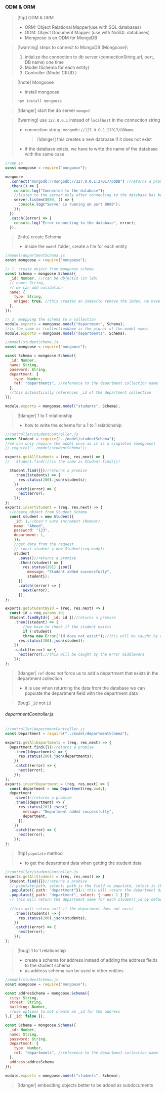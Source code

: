 ### ODM & ORM

> [!tip] ODM & ORM
>
> - ORM: Object Relational Mapper(use with SQL databases)
> - ODM: Object Document Mapper (use with NoSQL databases)
> - Mongoose is an ODM for MongoDB

> [!warning] steps to connect to MongoDB (Mongoose)\
>
> 1.  intialize the connection to db server (connectionString,url, port, DB name) one time
> 2.  Model (Schema for each entity)
> 3.  Controller (Model CRUD )

> [!note] Mongoose
>
> - install mongoose
>
> ```bash
> npm install mongoose
> ```

> [!danger] start the db server
> `mongod`

> [!warning] use `127.0.0.1` instead of `localhost` in the connection string
>
> - connection string: `mongodb://127.0.0.1:27017/DBName`
>   > [!danger] this creates a new database if it does not exist
> - if the database exists, we have to write the name of the database with the same case

```js
//app.js
const mongoose = require("mongoose");

mongoose
  .connect("mongodb://mongodb://127.0.0.1:27017/pdDB") //returns a promise
  .then(() => {
    console.log("Connected to the database");
    //listen to the server only after connecting to the database has been successful
    server.listen(8080, () => {
      console.log("Server is running on port 8080");
    });
  })
  .catch((error) => {
    console.log("Error connecting to the database", error);
  });
```

> [!info] create Schema
>
> - inside the `model` folder, create a file for each entity

```js
//model/departmentSchema.js
const mongoose = require("mongoose");

// 1. create object from mongoose schema
const Schema = mongoose.Schema({
  _id: Number, ///can be ObjectId (in lab)
  // name: String,
  // we can add validation
  name: {
    type: String,
    unique: true, //this creates an index(to remove the index, we have to do it manually in the database)
  },
});

// 2. mappping the schema to a collection
module.exports = mongoose.model("department", Schema);
//is the same as (collectionName is the plural of the model name)
module.exports = mongoose.model("departments", Schema);
```

```js
//model/studentSchema.js
const mongoose = require("mongoose");

const Schema = mongoose.Schema({
  _id: Number,
  name: String,
  password: String,
  department: {
    type: Number,
    ref: "departments", //reference to the department collection name
  },
  //this automatically references _id of the department collection
});

module.exports = mongoose.model("students", Schema);
```

> [!danger] 1 to 1 relationship
>
> - how to write the schema for a 1 to 1 relationship

```js
//controller/studentController.js
const Student = require("../model/studentSchema");
//we can only require the model once as it is a singleton (mongoose)
// require("../model/studentSchema");

exports.getAllStudents = (req, res,next) => {
//   Student.find()//is the same as Student.find({})

  Student.find({})//returns a promise
    .then((students) => {
      res.status(200).json(students);
    })
    .catch((error) => {
      next(error);
    });
};
exports.insertStudent = (req, res,next) => {
  //create object from Student Schema
  const student = new Student({
    _id: 1,//doen't auto increment (Number)
    name: "Ahmed",
    password: "123",
    department: 1,
    });
    //get data from the request
    // const student = new Student(req.body);
    student
      .save()//returns a promise
      .then((student) => {
        res.status(201).json({
          message: "Student added successfully",
          student});
      })
      .catch((error) => {
        next(error);
      });
};

exports.getStudentById = (req, res,next) => {
  const id = req.params.id;
  Student.findById({ _id: id })//returns a promise
    .then((student) => {
        //we have to check if the student exists
        if (!student) 
        throw new Error("Id does not exist");//this will be caught by catch block
      res.status(200).json(student);
    })
    .catch((error) => {
      next(error);//this will be caught by the error middleware
    });
};
```
>[!danger] `ref` does not force us to add a department that exists in the department collection
> - it is use when returning the data from the database we can populate the department field with the department data

>[!bug] `_id` not `id`


###### departmentController.js

```js
//controller/departmentController.js
const Department = require("../model/departmentSchema");

exports.getAllDepartments = (req, res,next) => {
  Department.find({})//returns a promise
    .then((departments) => {
      res.status(200).json(departments);
    })
    .catch((error) => {
      next(error);
    });
};
exports.insertDepartment = (req, res,next) => {
  const department = new Department(req.body);
  department
    .save()//returns a promise
    .then((department) => {
      res.status(201).json({
        message: "Department added successfully",
        department,
      });
    })
    .catch((error) => {
      next(error);
    });
};

```

>[!tip] `populate` method
> - to get the department data when getting the student data

```js
//controller/studentController.js
exports.getAllStudents = (req, res,next) => {
  Student.find({})//returns a promise
  //.populate(path, select) path is the field to populate, select is the fields to return
  .populate({ path: "department"})// this will return the department data for each student instead of the department id
  .populate({ path: "department", select: { name: 1 } })
  // this will return the department name for each student(_id by default is returned)
    
  //this will return null if the department does not exist
    .then((students) => {
      res.status(200).json(students);
    })
    .catch((error) => {
      next(error);
    });
};
```
>[!bug] 1 to 1 relationship
> - create a schema for address instead of adding the address fields to the student schema
> - as address schema can be used in other entities


```js
//model/studentSchema.js
const mongoose = require("mongoose");

const addresSchema = mongoose.Schema({
  city: String,
  street: String,
  building: Number,
  //use options to not create an _id for the address
},{ _id: false });

const Schema = mongoose.Schema({
  _id: Number,
  name: String,
  password: String,
  department: {
    type: Number,
    ref: "departments", //reference to the department collection name
  },
  address:addresSchema
});

module.exports = mongoose.model("students", Schema);
```
>[!danger] embedding objects better to be added as subdocuments